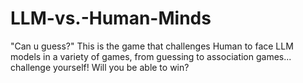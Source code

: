 # LLM-vs.-Human-Minds
"Can u guess?" This is the game that challenges Human to face LLM models in a variety of games, from guessing to association games... challenge yourself! Will you be able to win?

